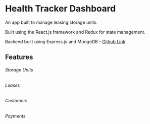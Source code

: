 # Health Tracker Dashboard

An app built to manage leasing storage units.

Built using the React.js framework and Redux for state management.

Backend built using Express.js and MongoDB - [Github Link](https://github.com/blee2125/storage-rental-backend-v2)

## Features

###### Storage Units

###### Leases

###### Customers

###### Payments
